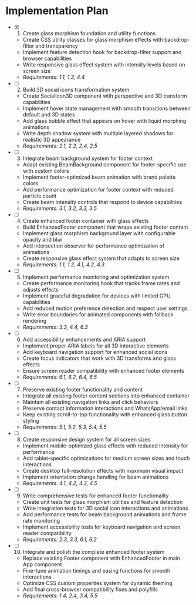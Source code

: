 # Implementation Plan

- [x] 1. Create glass morphism foundation and utility functions
  - Create CSS utility classes for glass morphism effects with backdrop-filter and transparency
  - Implement feature detection hook for backdrop-filter support and browser capabilities
  - Write responsive glass effect system with intensity levels based on screen size
  - _Requirements: 1.1, 1.3, 4.4_

- [ ] 2. Build 3D social icons transformation system
  - Create SocialIcon3D component with perspective and 3D transform capabilities
  - Implement hover state management with smooth transitions between default and 3D states
  - Add glass bubble effect that appears on hover with liquid morphing animations
  - Write depth shadow system with multiple layered shadows for realistic 3D appearance
  - _Requirements: 2.1, 2.2, 2.4, 2.5_

- [ ] 3. Integrate beam background system for footer context
  - Adapt existing BeamBackground component for footer-specific use with custom colors
  - Implement footer-optimized beam animation with brand palette colors
  - Add performance optimization for footer context with reduced particle count
  - Create beam intensity controls that respond to device capabilities
  - _Requirements: 3.1, 3.2, 3.3, 3.5_

- [ ] 4. Create enhanced footer container with glass effects
  - Build EnhancedFooter component that wraps existing footer content
  - Implement glass morphism background layer with configurable opacity and blur
  - Add intersection observer for performance optimization of animations
  - Create responsive glass effect system that adapts to screen size
  - _Requirements: 1.1, 1.2, 4.1, 4.2, 4.3_

- [ ] 5. Implement performance monitoring and optimization system
  - Create performance monitoring hook that tracks frame rates and adjusts effects
  - Implement graceful degradation for devices with limited GPU capabilities
  - Add reduced motion preference detection and respect user settings
  - Write error boundaries for animated components with fallback rendering
  - _Requirements: 3.3, 4.4, 6.3_

- [ ] 6. Add accessibility enhancements and ARIA support
  - Implement proper ARIA labels for all 3D interactive elements
  - Add keyboard navigation support for enhanced social icons
  - Create focus indicators that work with 3D transforms and glass effects
  - Ensure screen reader compatibility with enhanced footer elements
  - _Requirements: 6.1, 6.2, 6.4, 6.5_

- [ ] 7. Preserve existing footer functionality and content
  - Integrate all existing footer content sections into enhanced container
  - Maintain all existing navigation links and click behaviors
  - Preserve contact information interactions and WhatsApp/email links
  - Keep existing scroll-to-top functionality with enhanced glass button styling
  - _Requirements: 5.1, 5.2, 5.3, 5.4, 5.5_

- [ ] 8. Create responsive design system for all screen sizes
  - Implement mobile-optimized glass effects with reduced intensity for performance
  - Add tablet-specific optimizations for medium screen sizes and touch interactions
  - Create desktop full-resolution effects with maximum visual impact
  - Implement orientation change handling for beam animations
  - _Requirements: 4.1, 4.2, 4.3, 4.5_

- [ ] 9. Write comprehensive tests for enhanced footer functionality
  - Create unit tests for glass morphism utilities and feature detection
  - Write integration tests for 3D social icon interactions and animations
  - Add performance tests for beam background animations and frame rate monitoring
  - Implement accessibility tests for keyboard navigation and screen reader compatibility
  - _Requirements: 2.3, 3.3, 6.1, 6.2_

- [ ] 10. Integrate and polish the complete enhanced footer system
  - Replace existing Footer component with EnhancedFooter in main App component
  - Fine-tune animation timings and easing functions for smooth interactions
  - Optimize CSS custom properties system for dynamic theming
  - Add final cross-browser compatibility fixes and polyfills
  - _Requirements: 1.4, 2.4, 3.4, 5.5_